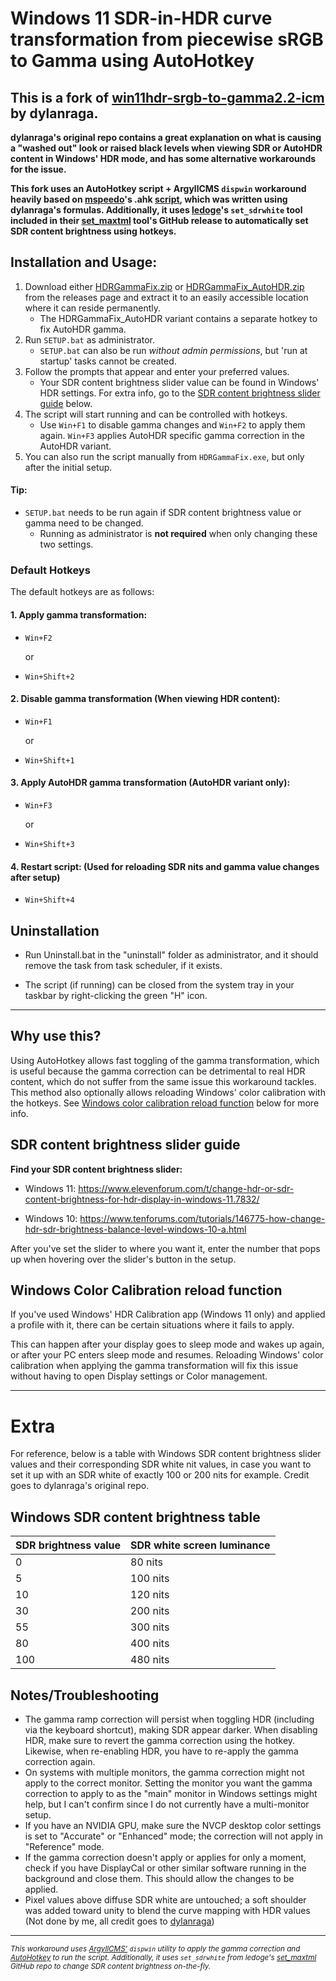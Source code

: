 # Windows 11 SDR-in-HDR curve transformation from piecewise sRGB to Gamma using AutoHotkey

## This is a fork of [win11hdr-srgb-to-gamma2.2-icm](https://github.com/dylanraga/win11hdr-srgb-to-gamma2.2-icm) by dylanraga. 
**dylanraga's original repo contains a great explanation on what is causing a "washed out" look or raised black levels when viewing SDR or AutoHDR content in Windows' HDR mode, and has some alternative workarounds for the issue.**

**This fork uses an AutoHotkey script + ArgyllCMS `dispwin` workaround heavily based on [mspeedo](https://github.com/mspeedo)'s .ahk [script](https://github.com/dylanraga/win11hdr-srgb-to-gamma2.2-icm/issues/7), which was written using dylanraga's formulas. Additionally, it uses [ledoge](https://github.com/ledoge)'s `set_sdrwhite` tool included in their [set_maxtml](https://github.com/ledoge/set_maxtml) tool's GitHub release to automatically set SDR content brightness using hotkeys.**

## Installation and Usage:

1. Download either [HDRGammaFix.zip](https://github.com/Animesh-Does-Code/win11hdr-srgb-to-gamma2.2-ahk/releases/latest/download/HDRGammaFix.zip) or [HDRGammaFix_AutoHDR.zip](https://github.com/Animesh-Does-Code/win11hdr-srgb-to-gamma2.2-ahk/releases/latest/download/HDRGammaFix_AutoHDR.zip) from the releases page and extract it to an easily accessible location where it can reside permanently.
   - The HDRGammaFix_AutoHDR variant contains a separate hotkey to fix AutoHDR gamma.
2. Run `SETUP.bat` as administrator.
   - `SETUP.bat` can also be run _without admin permissions_, but 'run at startup' tasks cannot be created.
3. Follow the prompts that appear and enter your preferred values.
   - Your SDR content brightness slider value can be found in Windows' HDR settings. For extra info, go to the [SDR content brightness slider guide](https://github.com/Animesh-Does-Code/win11hdr-srgb-to-gamma2.2-ahk?tab=readme-ov-file#sdr-content-brightness-slider-guide) below.
4. The script will start running and can be controlled with hotkeys.
   - Use `Win+F1` to disable gamma changes and `Win+F2` to apply them again. `Win+F3` applies AutoHDR specific gamma correction in the AutoHDR variant.
5. You can also run the script manually from `HDRGammaFix.exe`, but only after the initial setup.

#### Tip:

- `SETUP.bat` needs to be run again if SDR content brightness value or gamma need to be changed.
  - Running as administrator is **not required** when only changing these two settings.

### Default Hotkeys

The default hotkeys are as follows:

#### 1. Apply gamma transformation:

   - `Win+F2`
     
     or
     
   - `Win+Shift+2`

#### 2. Disable gamma transformation (When viewing HDR content):

   - `Win+F1`
     
     or
     
   - `Win+Shift+1`

#### 3. Apply AutoHDR gamma transformation (AutoHDR variant only):

   - `Win+F3`
     
     or
     
   - `Win+Shift+3`

#### 4. Restart script: (Used for reloading SDR nits and gamma value changes after setup)

   - `Win+Shift+4`

## Uninstallation

- Run Uninstall.bat in the "uninstall" folder as administrator, and it should remove the task from task scheduler, if it exists.

- The script (if running) can be closed from the system tray in your taskbar by right-clicking the green "H" icon.

<hr>

## Why use this?

Using AutoHotkey allows fast toggling of the gamma transformation, which is useful because the gamma correction can be detrimental to real HDR content, which do not suffer from the same issue this workaround tackles.
This method also optionally allows reloading Windows' color calibration with the hotkeys. See [Windows color calibration reload function](https://github.com/Animesh-Does-Code/win11hdr-srgb-to-gamma2.2-ahk?tab=readme-ov-file#windows-color-calibration-reload-function) below for more info.

## SDR content brightness slider guide

**Find your SDR content brightness slider:**

- Windows 11: https://www.elevenforum.com/t/change-hdr-or-sdr-content-brightness-for-hdr-display-in-windows-11.7832/

- Windows 10: https://www.tenforums.com/tutorials/146775-how-change-hdr-sdr-brightness-balance-level-windows-10-a.html

After you've set the slider to where you want it, enter the number that pops up when hovering over the slider's button in the setup.

## Windows Color Calibration reload function

If you've used Windows' HDR Calibration app (Windows 11 only) and applied a profile with it, there can be certain situations where it fails to apply.

This can happen after your display goes to sleep mode and wakes up again, or after your PC enters sleep mode and resumes. Reloading Windows' 
color calibration when applying the gamma transformation will fix this issue without having to open Display settings or Color management.

<hr>

<h1>Extra</h1>

For reference, below is a table with Windows SDR content brightness slider values and their corresponding SDR white nit values, in case you want to set it up with an SDR white of exactly 100 or 200 nits for example. Credit goes to dylanraga's original repo.

## Windows SDR content brightness table

| SDR brightness value | SDR white screen luminance |
| -------------------- | -------------------------- |
| 0                    | 80 nits                    |
| 5                    | 100 nits                   |
| 10                   | 120 nits                   |
| 30                   | 200 nits                   |
| 55                   | 300 nits                   |
| 80                   | 400 nits                   |
| 100                  | 480 nits                   |

## Notes/Troubleshooting

- The gamma ramp correction will persist when toggling HDR (including via the keyboard shortcut), making SDR appear darker. When disabling HDR, make sure to revert the gamma correction using the hotkey. Likewise, when re-enabling HDR, you have to re-apply the gamma correction again.
- On systems with multiple monitors, the gamma correction might not apply to the correct monitor. Setting the monitor you want the gamma correction to apply to as the "main" monitor in Windows settings might help, but I can't confirm since I do not currently have a multi-monitor setup.
- If you have an NVIDIA GPU, make sure the NVCP desktop color settings is set to "Accurate" or "Enhanced" mode; the correction will not apply in "Reference" mode.
- If the gamma correction doesn't apply or applies for only a moment, check if you have DisplayCal or other similar software running in the background and close them. This should allow the changes to be applied.
- Pixel values above diffuse SDR white are untouched; a soft shoulder was added toward unity to blend the curve mapping with HDR values (Not done by me, all credit goes to [dylanraga](https://github.com/dylanraga))

<hr>

<small><em> This workaround uses [ArgyllCMS'](https://www.argyllcms.com/) `dispwin` utility to apply the gamma correction and [AutoHotkey](https://www.autohotkey.com/) to run the script. Additionally, it uses `set_sdrwhite` from ledoge's [set_maxtml](https://github.com/ledoge/set_maxtml) GitHub repo to change SDR content brightness on-the-fly.</em></small>

